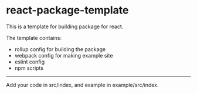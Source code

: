 # react-package-template

This is a template for building package for react.

The template contains:
- rollup config for building the package
- webpack config for making example site
- eslint config
- npm scripts

---

Add your code in src/index, and example in example/src/index.
